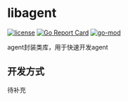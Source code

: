 # libagent

[![license](https://img.shields.io/github/license/jkstack/libagent)](https://opensource.org/licenses/MIT)
[![Go Report Card](https://goreportcard.com/badge/github.com/jkstack/libagent)](https://goreportcard.com/report/github.com/jkstack/libagent)
[![go-mod](https://img.shields.io/github/go-mod/go-version/jkstack/libagent)](https://github.com/jkstack/libagent)

agent封装类库，用于快速开发agent

## 开发方式

待补充